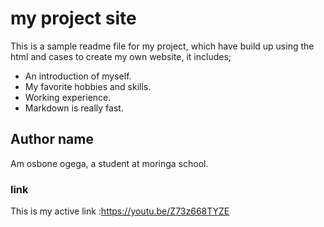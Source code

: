 # my project site

This is a sample readme file for my project, which have build up using the html and cases to create my own website, it includes;

* An introduction of myself.
* My favorite hobbies and skills.
* Working experience.
* Markdown is really fast.
## Author name
Am osbone ogega, a student at moringa school.

### link
This is my active link :https://youtu.be/Z73z668TYZE
